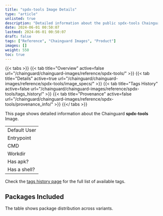 ```yaml
---
title: "spdx-tools Image Details"
type: "article"
unlisted: true
description: "Detailed information about the public spdx-tools Chainguard Image."
date: 2024-06-01 00:50:07
lastmod: 2024-06-01 00:50:07
draft: false
tags: ["Reference", "Chainguard Images", "Product"]
images: []
weight: 550
toc: true
---
```


{{< tabs >}}
{{< tab title="Overview" active=false url="/chainguard/chainguard-images/reference/spdx-tools/" >}}
{{< tab title="Details" active=true url="/chainguard/chainguard-images/reference/spdx-tools/image_specs/" >}}
{{< tab title="Tags History" active=false url="/chainguard/chainguard-images/reference/spdx-tools/tags_history/" >}}
{{< tab title="Provenance" active=false url="/chainguard/chainguard-images/reference/spdx-tools/provenance_info/" >}}
{{</ tabs >}}

This page shows detailed information about the Chainguard **spdx-tools** Image.

|              |
|--------------|
| Default User |
| Entrypoint   |
| CMD          |
| Workdir      |
| Has apk?     |
| Has a shell? |

Check the [tags history page](/chainguard/chainguard-images/reference/spdx-tools/tags_history/) for the full list of available tags.

## Packages Included
The table shows package distribution across variants.

|  |
|--|

